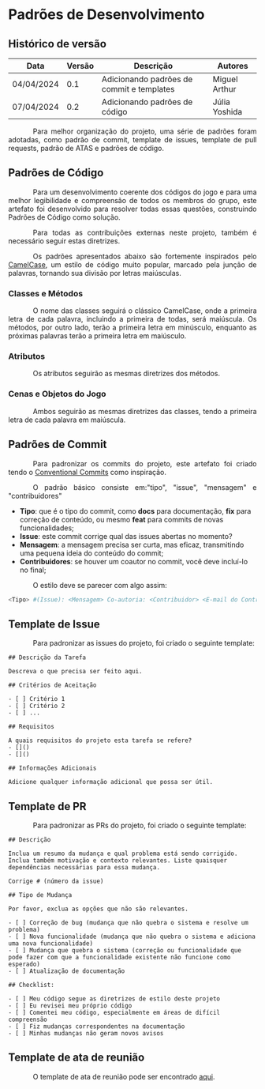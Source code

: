 # Padrões de Desenvolvimento

## Histórico de versão

|Data|Versão|Descrição|Autores|
|--|--|--|--|
|04/04/2024|0.1|Adicionando padrões de commit e templates|Miguel Arthur|
|07/04/2024|0.2|Adicionando padrões de código|Júlia Yoshida|

<p style="text-indent: 50px;text-align: justify;"> Para melhor organização do projeto, uma série de padrões foram adotadas, como padrão de commit, template de issues, template de pull requests, padrão de ATAS e padrões de código. </p>

## Padrões de Código
<p style="text-indent: 50px;text-align: justify;"> Para um desenvolvimento coerente dos códigos do jogo e para uma melhor legibilidade e compreensão de todos os membros do grupo, este artefato foi desenvolvido para resolver todas essas questões, construindo Padrões de Código como solução. </p>

<p style="text-indent: 50px;text-align: justify;"> Para todas as contribuições externas neste projeto, também é necessário seguir estas diretrizes. </p>

<p style="text-indent: 50px;text-align: justify;"> Os padrões apresentados abaixo são fortemente inspirados pelo <a href="https://en.wikipedia.org/wiki/Camel_case" target="_blank">CamelCase</a>, um estilo de código muito popular, marcado pela junção de palavras, tornando sua divisão por letras maiúsculas. </p>

### Classes e Métodos
<p style="text-indent: 50px;text-align: justify;"> O nome das classes seguirá o clássico CamelCase, onde a primeira letra de cada palavra, incluindo a primeira de todas, será maiúscula. Os métodos, por outro lado, terão a primeira letra em minúsculo, enquanto as próximas palavras terão a primeira letra em maiúsculo. </p>

### Atributos
<p style="text-indent: 50px;text-align: justify;"> Os atributos seguirão as mesmas diretrizes dos métodos. </p>

### Cenas e Objetos do Jogo
<p style="text-indent: 50px;text-align: justify;"> Ambos seguirão as mesmas diretrizes das classes, tendo a primeira letra de cada palavra em maiúscula. </p>

## Padrões de Commit
<p style="text-indent: 50px;text-align: justify;"> Para padronizar os commits do projeto, este artefato foi criado tendo o <a href="https://www.conventionalcommits.org/en/v1.0.0/" target="_blank">Conventional Commits</a> como inspiração. </p>

<p style="text-indent: 50px;text-align: justify;"> O padrão básico consiste em:"tipo", "issue", "mensagem" e "contribuidores" </p>

- **Tipo**: que é o tipo do commit, como **docs** para documentação, **fix** para correção de conteúdo, ou mesmo **feat** para commits de novas funcionalidades;
- **Issue**: este commit corrige qual das issues abertas no momento?
- **Mensagem**: a mensagem precisa ser curta, mas eficaz, transmitindo uma pequena ideia do conteúdo do commit;
- **Contribuidores**: se houver um coautor no commit, você deve incluí-lo no final;

<p style="text-indent: 50px;text-align: justify;"> O estilo deve se parecer com algo assim: </p>

```bash
<Tipo> #(Issue): <Mensagem> Co-autoria: <Contribuidor> <E-mail do Contribuidor>
```

## Template de Issue

<p style="text-indent: 50px;text-align: justify;"> Para padronizar as issues do projeto, foi criado o seguinte template: </p>

    ## Descrição da Tarefa

    Descreva o que precisa ser feito aqui.

    ## Critérios de Aceitação

    - [ ] Critério 1
    - [ ] Critério 2
    - [ ] ...

    ## Requisitos

    A quais requisitos do projeto esta tarefa se refere?
    - []()
    - []()

    ## Informações Adicionais

    Adicione qualquer informação adicional que possa ser útil.


## Template de PR

<p style="text-indent: 50px;text-align: justify;"> Para padronizar as PRs do projeto, foi criado o seguinte template: </p>

    ## Descrição

    Inclua um resumo da mudança e qual problema está sendo corrigido. Inclua também motivação e contexto relevantes. Liste quaisquer dependências necessárias para essa mudança.

    Corrige # (número da issue)

    ## Tipo de Mudança

    Por favor, exclua as opções que não são relevantes.

    - [ ] Correção de bug (mudança que não quebra o sistema e resolve um problema)
    - [ ] Nova funcionalidade (mudança que não quebra o sistema e adiciona uma nova funcionalidade)
    - [ ] Mudança que quebra o sistema (correção ou funcionalidade que pode fazer com que a funcionalidade existente não funcione como esperado)
    - [ ] Atualização de documentação

    ## Checklist:

    - [ ] Meu código segue as diretrizes de estilo deste projeto
    - [ ] Eu revisei meu próprio código
    - [ ] Comentei meu código, especialmente em áreas de difícil compreensão
    - [ ] Fiz mudanças correspondentes na documentação
    - [ ] Minhas mudanças não geram novos avisos

## Template de ata de reunião

<p style="text-indent: 50px;text-align: justify;"> O template de ata de reunião pode ser encontrado <a href="https://github.com/ResidenciaTICBrisa/T2G6-Jogo-Unity-BOSS/blob/2eeee920be9a4bb699e7449aa40744d0f6a1408d/docs/ATAS/ATA_TEMPLATE.docx" target="_blank">aqui</a>.</p>